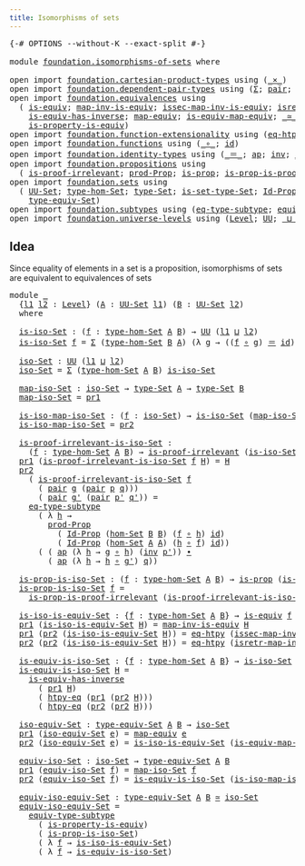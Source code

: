 ```yaml
---
title: Isomorphisms of sets
---
```


<pre class="Agda"><a id="46" class="Symbol">{-#</a> <a id="50" class="Keyword">OPTIONS</a> <a id="58" class="Pragma">--without-K</a> <a id="70" class="Pragma">--exact-split</a> <a id="84" class="Symbol">#-}</a>

<a id="89" class="Keyword">module</a> <a id="96" href="foundation.isomorphisms-of-sets.html" class="Module">foundation.isomorphisms-of-sets</a> <a id="128" class="Keyword">where</a>

<a id="135" class="Keyword">open</a> <a id="140" class="Keyword">import</a> <a id="147" href="foundation.cartesian-product-types.html" class="Module">foundation.cartesian-product-types</a> <a id="182" class="Keyword">using</a> <a id="188" class="Symbol">(</a><a id="189" href="foundation-core.cartesian-product-types.html#590" class="Function Operator">_×_</a><a id="192" class="Symbol">)</a>
<a id="194" class="Keyword">open</a> <a id="199" class="Keyword">import</a> <a id="206" href="foundation.dependent-pair-types.html" class="Module">foundation.dependent-pair-types</a> <a id="238" class="Keyword">using</a> <a id="244" class="Symbol">(</a><a id="245" href="foundation-core.dependent-pair-types.html#515" class="Record">Σ</a><a id="246" class="Symbol">;</a> <a id="248" href="foundation-core.dependent-pair-types.html#588" class="InductiveConstructor">pair</a><a id="252" class="Symbol">;</a> <a id="254" href="foundation-core.dependent-pair-types.html#605" class="Field">pr1</a><a id="257" class="Symbol">;</a> <a id="259" href="foundation-core.dependent-pair-types.html#617" class="Field">pr2</a><a id="262" class="Symbol">)</a>
<a id="264" class="Keyword">open</a> <a id="269" class="Keyword">import</a> <a id="276" href="foundation.equivalences.html" class="Module">foundation.equivalences</a> <a id="300" class="Keyword">using</a>
  <a id="308" class="Symbol">(</a> <a id="310" href="foundation-core.equivalences.html#1556" class="Function">is-equiv</a><a id="318" class="Symbol">;</a> <a id="320" href="foundation-core.equivalences.html#4187" class="Function">map-inv-is-equiv</a><a id="336" class="Symbol">;</a> <a id="338" href="foundation-core.equivalences.html#4265" class="Function">issec-map-inv-is-equiv</a><a id="360" class="Symbol">;</a> <a id="362" href="foundation-core.equivalences.html#4395" class="Function">isretr-map-inv-is-equiv</a><a id="385" class="Symbol">;</a>
    <a id="391" href="foundation-core.equivalences.html#3013" class="Function">is-equiv-has-inverse</a><a id="411" class="Symbol">;</a> <a id="413" href="foundation-core.equivalences.html#1821" class="Function">map-equiv</a><a id="422" class="Symbol">;</a> <a id="424" href="foundation-core.equivalences.html#1876" class="Function">is-equiv-map-equiv</a><a id="442" class="Symbol">;</a> <a id="444" href="foundation-core.equivalences.html#1621" class="Function Operator">_≃_</a><a id="447" class="Symbol">;</a>
    <a id="453" href="foundation.equivalences.html#11306" class="Function">is-property-is-equiv</a><a id="473" class="Symbol">)</a>
<a id="475" class="Keyword">open</a> <a id="480" class="Keyword">import</a> <a id="487" href="foundation.function-extensionality.html" class="Module">foundation.function-extensionality</a> <a id="522" class="Keyword">using</a> <a id="528" class="Symbol">(</a><a id="529" href="foundation-core.function-extensionality.html#1463" class="Function">eq-htpy</a><a id="536" class="Symbol">;</a> <a id="538" href="foundation-core.function-extensionality.html#965" class="Function">htpy-eq</a><a id="545" class="Symbol">)</a>
<a id="547" class="Keyword">open</a> <a id="552" class="Keyword">import</a> <a id="559" href="foundation.functions.html" class="Module">foundation.functions</a> <a id="580" class="Keyword">using</a> <a id="586" class="Symbol">(</a><a id="587" href="foundation-core.functions.html#420" class="Function Operator">_∘_</a><a id="590" class="Symbol">;</a> <a id="592" href="foundation-core.functions.html#322" class="Function">id</a><a id="594" class="Symbol">)</a>
<a id="596" class="Keyword">open</a> <a id="601" class="Keyword">import</a> <a id="608" href="foundation.identity-types.html" class="Module">foundation.identity-types</a> <a id="634" class="Keyword">using</a> <a id="640" class="Symbol">(</a><a id="641" href="foundation-core.identity-types.html#1865" class="Function Operator">_＝_</a><a id="644" class="Symbol">;</a> <a id="646" href="foundation-core.identity-types.html#4003" class="Function">ap</a><a id="648" class="Symbol">;</a> <a id="650" href="foundation-core.identity-types.html#2729" class="Function">inv</a><a id="653" class="Symbol">;</a> <a id="655" href="foundation-core.identity-types.html#2425" class="Function Operator">_∙_</a><a id="658" class="Symbol">)</a>
<a id="660" class="Keyword">open</a> <a id="665" class="Keyword">import</a> <a id="672" href="foundation.propositions.html" class="Module">foundation.propositions</a> <a id="696" class="Keyword">using</a>
  <a id="704" class="Symbol">(</a> <a id="706" href="foundation-core.propositions.html#2278" class="Function">is-proof-irrelevant</a><a id="725" class="Symbol">;</a> <a id="727" href="foundation-core.propositions.html#5874" class="Function">prod-Prop</a><a id="736" class="Symbol">;</a> <a id="738" href="foundation-core.propositions.html#1309" class="Function">is-prop</a><a id="745" class="Symbol">;</a> <a id="747" href="foundation-core.propositions.html#3220" class="Function">is-prop-is-proof-irrelevant</a><a id="774" class="Symbol">)</a>
<a id="776" class="Keyword">open</a> <a id="781" class="Keyword">import</a> <a id="788" href="foundation.sets.html" class="Module">foundation.sets</a> <a id="804" class="Keyword">using</a>
  <a id="812" class="Symbol">(</a> <a id="814" href="foundation-core.sets.html#1190" class="Function">UU-Set</a><a id="820" class="Symbol">;</a> <a id="822" href="foundation.sets.html#4051" class="Function">type-hom-Set</a><a id="834" class="Symbol">;</a> <a id="836" href="foundation-core.sets.html#1304" class="Function">type-Set</a><a id="844" class="Symbol">;</a> <a id="846" href="foundation-core.sets.html#1355" class="Function">is-set-type-Set</a><a id="861" class="Symbol">;</a> <a id="863" href="foundation-core.sets.html#1420" class="Function">Id-Prop</a><a id="870" class="Symbol">;</a> <a id="872" href="foundation.sets.html#4337" class="Function">hom-Set</a><a id="879" class="Symbol">;</a>
    <a id="885" href="foundation.sets.html#4972" class="Function">type-equiv-Set</a><a id="899" class="Symbol">)</a>
<a id="901" class="Keyword">open</a> <a id="906" class="Keyword">import</a> <a id="913" href="foundation.subtypes.html" class="Module">foundation.subtypes</a> <a id="933" class="Keyword">using</a> <a id="939" class="Symbol">(</a><a id="940" href="foundation-core.subtypes.html#3455" class="Function">eq-type-subtype</a><a id="955" class="Symbol">;</a> <a id="957" href="foundation-core.subtypes.html#6004" class="Function">equiv-type-subtype</a><a id="975" class="Symbol">)</a>
<a id="977" class="Keyword">open</a> <a id="982" class="Keyword">import</a> <a id="989" href="foundation.universe-levels.html" class="Module">foundation.universe-levels</a> <a id="1016" class="Keyword">using</a> <a id="1022" class="Symbol">(</a><a id="1023" href="Agda.Primitive.html#597" class="Postulate">Level</a><a id="1028" class="Symbol">;</a> <a id="1030" href="foundation-core.universe-levels.html#235" class="Primitive">UU</a><a id="1032" class="Symbol">;</a> <a id="1034" href="Agda.Primitive.html#810" class="Primitive Operator">_⊔_</a><a id="1037" class="Symbol">)</a>
</pre>
## Idea

Since equality of elements in a set is a proposition, isomorphisms of sets are equivalent to equivalences of sets

<pre class="Agda"><a id="1176" class="Keyword">module</a> <a id="1183" href="foundation.isomorphisms-of-sets.html#1183" class="Module">_</a>
  <a id="1187" class="Symbol">{</a><a id="1188" href="foundation.isomorphisms-of-sets.html#1188" class="Bound">l1</a> <a id="1191" href="foundation.isomorphisms-of-sets.html#1191" class="Bound">l2</a> <a id="1194" class="Symbol">:</a> <a id="1196" href="Agda.Primitive.html#597" class="Postulate">Level</a><a id="1201" class="Symbol">}</a> <a id="1203" class="Symbol">(</a><a id="1204" href="foundation.isomorphisms-of-sets.html#1204" class="Bound">A</a> <a id="1206" class="Symbol">:</a> <a id="1208" href="foundation-core.sets.html#1190" class="Function">UU-Set</a> <a id="1215" href="foundation.isomorphisms-of-sets.html#1188" class="Bound">l1</a><a id="1217" class="Symbol">)</a> <a id="1219" class="Symbol">(</a><a id="1220" href="foundation.isomorphisms-of-sets.html#1220" class="Bound">B</a> <a id="1222" class="Symbol">:</a> <a id="1224" href="foundation-core.sets.html#1190" class="Function">UU-Set</a> <a id="1231" href="foundation.isomorphisms-of-sets.html#1191" class="Bound">l2</a><a id="1233" class="Symbol">)</a>
  <a id="1237" class="Keyword">where</a>

  <a id="1246" href="foundation.isomorphisms-of-sets.html#1246" class="Function">is-iso-Set</a> <a id="1257" class="Symbol">:</a> <a id="1259" class="Symbol">(</a><a id="1260" href="foundation.isomorphisms-of-sets.html#1260" class="Bound">f</a> <a id="1262" class="Symbol">:</a> <a id="1264" href="foundation.sets.html#4051" class="Function">type-hom-Set</a> <a id="1277" href="foundation.isomorphisms-of-sets.html#1204" class="Bound">A</a> <a id="1279" href="foundation.isomorphisms-of-sets.html#1220" class="Bound">B</a><a id="1280" class="Symbol">)</a> <a id="1282" class="Symbol">→</a> <a id="1284" href="foundation-core.universe-levels.html#235" class="Primitive">UU</a> <a id="1287" class="Symbol">(</a><a id="1288" href="foundation.isomorphisms-of-sets.html#1188" class="Bound">l1</a> <a id="1291" href="Agda.Primitive.html#810" class="Primitive Operator">⊔</a> <a id="1293" href="foundation.isomorphisms-of-sets.html#1191" class="Bound">l2</a><a id="1295" class="Symbol">)</a>
  <a id="1299" href="foundation.isomorphisms-of-sets.html#1246" class="Function">is-iso-Set</a> <a id="1310" href="foundation.isomorphisms-of-sets.html#1310" class="Bound">f</a> <a id="1312" class="Symbol">=</a> <a id="1314" href="foundation-core.dependent-pair-types.html#515" class="Record">Σ</a> <a id="1316" class="Symbol">(</a><a id="1317" href="foundation.sets.html#4051" class="Function">type-hom-Set</a> <a id="1330" href="foundation.isomorphisms-of-sets.html#1220" class="Bound">B</a> <a id="1332" href="foundation.isomorphisms-of-sets.html#1204" class="Bound">A</a><a id="1333" class="Symbol">)</a> <a id="1335" class="Symbol">(λ</a> <a id="1338" href="foundation.isomorphisms-of-sets.html#1338" class="Bound">g</a> <a id="1340" class="Symbol">→</a> <a id="1342" class="Symbol">((</a><a id="1344" href="foundation.isomorphisms-of-sets.html#1310" class="Bound">f</a> <a id="1346" href="foundation-core.functions.html#420" class="Function Operator">∘</a> <a id="1348" href="foundation.isomorphisms-of-sets.html#1338" class="Bound">g</a><a id="1349" class="Symbol">)</a> <a id="1351" href="foundation-core.identity-types.html#1865" class="Function Operator">＝</a> <a id="1353" href="foundation-core.functions.html#322" class="Function">id</a><a id="1355" class="Symbol">)</a> <a id="1357" href="foundation-core.cartesian-product-types.html#590" class="Function Operator">×</a> <a id="1359" class="Symbol">((</a><a id="1361" href="foundation.isomorphisms-of-sets.html#1338" class="Bound">g</a> <a id="1363" href="foundation-core.functions.html#420" class="Function Operator">∘</a> <a id="1365" href="foundation.isomorphisms-of-sets.html#1310" class="Bound">f</a><a id="1366" class="Symbol">)</a> <a id="1368" href="foundation-core.identity-types.html#1865" class="Function Operator">＝</a> <a id="1370" href="foundation-core.functions.html#322" class="Function">id</a><a id="1372" class="Symbol">))</a>

  <a id="1378" href="foundation.isomorphisms-of-sets.html#1378" class="Function">iso-Set</a> <a id="1386" class="Symbol">:</a> <a id="1388" href="foundation-core.universe-levels.html#235" class="Primitive">UU</a> <a id="1391" class="Symbol">(</a><a id="1392" href="foundation.isomorphisms-of-sets.html#1188" class="Bound">l1</a> <a id="1395" href="Agda.Primitive.html#810" class="Primitive Operator">⊔</a> <a id="1397" href="foundation.isomorphisms-of-sets.html#1191" class="Bound">l2</a><a id="1399" class="Symbol">)</a>
  <a id="1403" href="foundation.isomorphisms-of-sets.html#1378" class="Function">iso-Set</a> <a id="1411" class="Symbol">=</a> <a id="1413" href="foundation-core.dependent-pair-types.html#515" class="Record">Σ</a> <a id="1415" class="Symbol">(</a><a id="1416" href="foundation.sets.html#4051" class="Function">type-hom-Set</a> <a id="1429" href="foundation.isomorphisms-of-sets.html#1204" class="Bound">A</a> <a id="1431" href="foundation.isomorphisms-of-sets.html#1220" class="Bound">B</a><a id="1432" class="Symbol">)</a> <a id="1434" href="foundation.isomorphisms-of-sets.html#1246" class="Function">is-iso-Set</a>

  <a id="1448" href="foundation.isomorphisms-of-sets.html#1448" class="Function">map-iso-Set</a> <a id="1460" class="Symbol">:</a> <a id="1462" href="foundation.isomorphisms-of-sets.html#1378" class="Function">iso-Set</a> <a id="1470" class="Symbol">→</a> <a id="1472" href="foundation-core.sets.html#1304" class="Function">type-Set</a> <a id="1481" href="foundation.isomorphisms-of-sets.html#1204" class="Bound">A</a> <a id="1483" class="Symbol">→</a> <a id="1485" href="foundation-core.sets.html#1304" class="Function">type-Set</a> <a id="1494" href="foundation.isomorphisms-of-sets.html#1220" class="Bound">B</a>
  <a id="1498" href="foundation.isomorphisms-of-sets.html#1448" class="Function">map-iso-Set</a> <a id="1510" class="Symbol">=</a> <a id="1512" href="foundation-core.dependent-pair-types.html#605" class="Field">pr1</a>

  <a id="1519" href="foundation.isomorphisms-of-sets.html#1519" class="Function">is-iso-map-iso-Set</a> <a id="1538" class="Symbol">:</a> <a id="1540" class="Symbol">(</a><a id="1541" href="foundation.isomorphisms-of-sets.html#1541" class="Bound">f</a> <a id="1543" class="Symbol">:</a> <a id="1545" href="foundation.isomorphisms-of-sets.html#1378" class="Function">iso-Set</a><a id="1552" class="Symbol">)</a> <a id="1554" class="Symbol">→</a> <a id="1556" href="foundation.isomorphisms-of-sets.html#1246" class="Function">is-iso-Set</a> <a id="1567" class="Symbol">(</a><a id="1568" href="foundation.isomorphisms-of-sets.html#1448" class="Function">map-iso-Set</a> <a id="1580" href="foundation.isomorphisms-of-sets.html#1541" class="Bound">f</a><a id="1581" class="Symbol">)</a>
  <a id="1585" href="foundation.isomorphisms-of-sets.html#1519" class="Function">is-iso-map-iso-Set</a> <a id="1604" class="Symbol">=</a> <a id="1606" href="foundation-core.dependent-pair-types.html#617" class="Field">pr2</a>

  <a id="1613" href="foundation.isomorphisms-of-sets.html#1613" class="Function">is-proof-irrelevant-is-iso-Set</a> <a id="1644" class="Symbol">:</a>
    <a id="1650" class="Symbol">(</a><a id="1651" href="foundation.isomorphisms-of-sets.html#1651" class="Bound">f</a> <a id="1653" class="Symbol">:</a> <a id="1655" href="foundation.sets.html#4051" class="Function">type-hom-Set</a> <a id="1668" href="foundation.isomorphisms-of-sets.html#1204" class="Bound">A</a> <a id="1670" href="foundation.isomorphisms-of-sets.html#1220" class="Bound">B</a><a id="1671" class="Symbol">)</a> <a id="1673" class="Symbol">→</a> <a id="1675" href="foundation-core.propositions.html#2278" class="Function">is-proof-irrelevant</a> <a id="1695" class="Symbol">(</a><a id="1696" href="foundation.isomorphisms-of-sets.html#1246" class="Function">is-iso-Set</a> <a id="1707" href="foundation.isomorphisms-of-sets.html#1651" class="Bound">f</a><a id="1708" class="Symbol">)</a>
  <a id="1712" href="foundation-core.dependent-pair-types.html#605" class="Field">pr1</a> <a id="1716" class="Symbol">(</a><a id="1717" href="foundation.isomorphisms-of-sets.html#1613" class="Function">is-proof-irrelevant-is-iso-Set</a> <a id="1748" href="foundation.isomorphisms-of-sets.html#1748" class="Bound">f</a> <a id="1750" href="foundation.isomorphisms-of-sets.html#1750" class="Bound">H</a><a id="1751" class="Symbol">)</a> <a id="1753" class="Symbol">=</a> <a id="1755" href="foundation.isomorphisms-of-sets.html#1750" class="Bound">H</a>
  <a id="1759" href="foundation-core.dependent-pair-types.html#617" class="Field">pr2</a>
    <a id="1767" class="Symbol">(</a> <a id="1769" href="foundation.isomorphisms-of-sets.html#1613" class="Function">is-proof-irrelevant-is-iso-Set</a> <a id="1800" href="foundation.isomorphisms-of-sets.html#1800" class="Bound">f</a>
      <a id="1808" class="Symbol">(</a> <a id="1810" href="foundation-core.dependent-pair-types.html#588" class="InductiveConstructor">pair</a> <a id="1815" href="foundation.isomorphisms-of-sets.html#1815" class="Bound">g</a> <a id="1817" class="Symbol">(</a><a id="1818" href="foundation-core.dependent-pair-types.html#588" class="InductiveConstructor">pair</a> <a id="1823" href="foundation.isomorphisms-of-sets.html#1823" class="Bound">p</a> <a id="1825" href="foundation.isomorphisms-of-sets.html#1825" class="Bound">q</a><a id="1826" class="Symbol">)))</a>
      <a id="1836" class="Symbol">(</a> <a id="1838" href="foundation-core.dependent-pair-types.html#588" class="InductiveConstructor">pair</a> <a id="1843" href="foundation.isomorphisms-of-sets.html#1843" class="Bound">g&#39;</a> <a id="1846" class="Symbol">(</a><a id="1847" href="foundation-core.dependent-pair-types.html#588" class="InductiveConstructor">pair</a> <a id="1852" href="foundation.isomorphisms-of-sets.html#1852" class="Bound">p&#39;</a> <a id="1855" href="foundation.isomorphisms-of-sets.html#1855" class="Bound">q&#39;</a><a id="1857" class="Symbol">))</a> <a id="1860" class="Symbol">=</a>
    <a id="1866" href="foundation-core.subtypes.html#3455" class="Function">eq-type-subtype</a>
      <a id="1888" class="Symbol">(</a> <a id="1890" class="Symbol">λ</a> <a id="1892" href="foundation.isomorphisms-of-sets.html#1892" class="Bound">h</a> <a id="1894" class="Symbol">→</a>
        <a id="1904" href="foundation-core.propositions.html#5874" class="Function">prod-Prop</a>
          <a id="1924" class="Symbol">(</a> <a id="1926" href="foundation-core.sets.html#1420" class="Function">Id-Prop</a> <a id="1934" class="Symbol">(</a><a id="1935" href="foundation.sets.html#4337" class="Function">hom-Set</a> <a id="1943" href="foundation.isomorphisms-of-sets.html#1220" class="Bound">B</a> <a id="1945" href="foundation.isomorphisms-of-sets.html#1220" class="Bound">B</a><a id="1946" class="Symbol">)</a> <a id="1948" class="Symbol">(</a><a id="1949" href="foundation.isomorphisms-of-sets.html#1800" class="Bound">f</a> <a id="1951" href="foundation-core.functions.html#420" class="Function Operator">∘</a> <a id="1953" href="foundation.isomorphisms-of-sets.html#1892" class="Bound">h</a><a id="1954" class="Symbol">)</a> <a id="1956" href="foundation-core.functions.html#322" class="Function">id</a><a id="1958" class="Symbol">)</a>
          <a id="1970" class="Symbol">(</a> <a id="1972" href="foundation-core.sets.html#1420" class="Function">Id-Prop</a> <a id="1980" class="Symbol">(</a><a id="1981" href="foundation.sets.html#4337" class="Function">hom-Set</a> <a id="1989" href="foundation.isomorphisms-of-sets.html#1204" class="Bound">A</a> <a id="1991" href="foundation.isomorphisms-of-sets.html#1204" class="Bound">A</a><a id="1992" class="Symbol">)</a> <a id="1994" class="Symbol">(</a><a id="1995" href="foundation.isomorphisms-of-sets.html#1892" class="Bound">h</a> <a id="1997" href="foundation-core.functions.html#420" class="Function Operator">∘</a> <a id="1999" href="foundation.isomorphisms-of-sets.html#1800" class="Bound">f</a><a id="2000" class="Symbol">)</a> <a id="2002" href="foundation-core.functions.html#322" class="Function">id</a><a id="2004" class="Symbol">))</a>
      <a id="2013" class="Symbol">(</a> <a id="2015" class="Symbol">(</a> <a id="2017" href="foundation-core.identity-types.html#4003" class="Function">ap</a> <a id="2020" class="Symbol">(λ</a> <a id="2023" href="foundation.isomorphisms-of-sets.html#2023" class="Bound">h</a> <a id="2025" class="Symbol">→</a> <a id="2027" href="foundation.isomorphisms-of-sets.html#1815" class="Bound">g</a> <a id="2029" href="foundation-core.functions.html#420" class="Function Operator">∘</a> <a id="2031" href="foundation.isomorphisms-of-sets.html#2023" class="Bound">h</a><a id="2032" class="Symbol">)</a> <a id="2034" class="Symbol">(</a><a id="2035" href="foundation-core.identity-types.html#2729" class="Function">inv</a> <a id="2039" href="foundation.isomorphisms-of-sets.html#1852" class="Bound">p&#39;</a><a id="2041" class="Symbol">))</a> <a id="2044" href="foundation-core.identity-types.html#2425" class="Function Operator">∙</a>
        <a id="2054" class="Symbol">(</a> <a id="2056" href="foundation-core.identity-types.html#4003" class="Function">ap</a> <a id="2059" class="Symbol">(λ</a> <a id="2062" href="foundation.isomorphisms-of-sets.html#2062" class="Bound">h</a> <a id="2064" class="Symbol">→</a> <a id="2066" href="foundation.isomorphisms-of-sets.html#2062" class="Bound">h</a> <a id="2068" href="foundation-core.functions.html#420" class="Function Operator">∘</a> <a id="2070" href="foundation.isomorphisms-of-sets.html#1843" class="Bound">g&#39;</a><a id="2072" class="Symbol">)</a> <a id="2074" href="foundation.isomorphisms-of-sets.html#1825" class="Bound">q</a><a id="2075" class="Symbol">))</a>

  <a id="2081" href="foundation.isomorphisms-of-sets.html#2081" class="Function">is-prop-is-iso-Set</a> <a id="2100" class="Symbol">:</a> <a id="2102" class="Symbol">(</a><a id="2103" href="foundation.isomorphisms-of-sets.html#2103" class="Bound">f</a> <a id="2105" class="Symbol">:</a> <a id="2107" href="foundation.sets.html#4051" class="Function">type-hom-Set</a> <a id="2120" href="foundation.isomorphisms-of-sets.html#1204" class="Bound">A</a> <a id="2122" href="foundation.isomorphisms-of-sets.html#1220" class="Bound">B</a><a id="2123" class="Symbol">)</a> <a id="2125" class="Symbol">→</a> <a id="2127" href="foundation-core.propositions.html#1309" class="Function">is-prop</a> <a id="2135" class="Symbol">(</a><a id="2136" href="foundation.isomorphisms-of-sets.html#1246" class="Function">is-iso-Set</a> <a id="2147" href="foundation.isomorphisms-of-sets.html#2103" class="Bound">f</a><a id="2148" class="Symbol">)</a>
  <a id="2152" href="foundation.isomorphisms-of-sets.html#2081" class="Function">is-prop-is-iso-Set</a> <a id="2171" href="foundation.isomorphisms-of-sets.html#2171" class="Bound">f</a> <a id="2173" class="Symbol">=</a>
    <a id="2179" href="foundation-core.propositions.html#3220" class="Function">is-prop-is-proof-irrelevant</a> <a id="2207" class="Symbol">(</a><a id="2208" href="foundation.isomorphisms-of-sets.html#1613" class="Function">is-proof-irrelevant-is-iso-Set</a> <a id="2239" href="foundation.isomorphisms-of-sets.html#2171" class="Bound">f</a><a id="2240" class="Symbol">)</a>

  <a id="2245" href="foundation.isomorphisms-of-sets.html#2245" class="Function">is-iso-is-equiv-Set</a> <a id="2265" class="Symbol">:</a> <a id="2267" class="Symbol">{</a><a id="2268" href="foundation.isomorphisms-of-sets.html#2268" class="Bound">f</a> <a id="2270" class="Symbol">:</a> <a id="2272" href="foundation.sets.html#4051" class="Function">type-hom-Set</a> <a id="2285" href="foundation.isomorphisms-of-sets.html#1204" class="Bound">A</a> <a id="2287" href="foundation.isomorphisms-of-sets.html#1220" class="Bound">B</a><a id="2288" class="Symbol">}</a> <a id="2290" class="Symbol">→</a> <a id="2292" href="foundation-core.equivalences.html#1556" class="Function">is-equiv</a> <a id="2301" href="foundation.isomorphisms-of-sets.html#2268" class="Bound">f</a> <a id="2303" class="Symbol">→</a> <a id="2305" href="foundation.isomorphisms-of-sets.html#1246" class="Function">is-iso-Set</a> <a id="2316" href="foundation.isomorphisms-of-sets.html#2268" class="Bound">f</a>
  <a id="2320" href="foundation-core.dependent-pair-types.html#605" class="Field">pr1</a> <a id="2324" class="Symbol">(</a><a id="2325" href="foundation.isomorphisms-of-sets.html#2245" class="Function">is-iso-is-equiv-Set</a> <a id="2345" href="foundation.isomorphisms-of-sets.html#2345" class="Bound">H</a><a id="2346" class="Symbol">)</a> <a id="2348" class="Symbol">=</a> <a id="2350" href="foundation-core.equivalences.html#4187" class="Function">map-inv-is-equiv</a> <a id="2367" href="foundation.isomorphisms-of-sets.html#2345" class="Bound">H</a>
  <a id="2371" href="foundation-core.dependent-pair-types.html#605" class="Field">pr1</a> <a id="2375" class="Symbol">(</a><a id="2376" href="foundation-core.dependent-pair-types.html#617" class="Field">pr2</a> <a id="2380" class="Symbol">(</a><a id="2381" href="foundation.isomorphisms-of-sets.html#2245" class="Function">is-iso-is-equiv-Set</a> <a id="2401" href="foundation.isomorphisms-of-sets.html#2401" class="Bound">H</a><a id="2402" class="Symbol">))</a> <a id="2405" class="Symbol">=</a> <a id="2407" href="foundation-core.function-extensionality.html#1463" class="Function">eq-htpy</a> <a id="2415" class="Symbol">(</a><a id="2416" href="foundation-core.equivalences.html#4265" class="Function">issec-map-inv-is-equiv</a> <a id="2439" href="foundation.isomorphisms-of-sets.html#2401" class="Bound">H</a><a id="2440" class="Symbol">)</a>
  <a id="2444" href="foundation-core.dependent-pair-types.html#617" class="Field">pr2</a> <a id="2448" class="Symbol">(</a><a id="2449" href="foundation-core.dependent-pair-types.html#617" class="Field">pr2</a> <a id="2453" class="Symbol">(</a><a id="2454" href="foundation.isomorphisms-of-sets.html#2245" class="Function">is-iso-is-equiv-Set</a> <a id="2474" href="foundation.isomorphisms-of-sets.html#2474" class="Bound">H</a><a id="2475" class="Symbol">))</a> <a id="2478" class="Symbol">=</a> <a id="2480" href="foundation-core.function-extensionality.html#1463" class="Function">eq-htpy</a> <a id="2488" class="Symbol">(</a><a id="2489" href="foundation-core.equivalences.html#4395" class="Function">isretr-map-inv-is-equiv</a> <a id="2513" href="foundation.isomorphisms-of-sets.html#2474" class="Bound">H</a><a id="2514" class="Symbol">)</a>

  <a id="2519" href="foundation.isomorphisms-of-sets.html#2519" class="Function">is-equiv-is-iso-Set</a> <a id="2539" class="Symbol">:</a> <a id="2541" class="Symbol">{</a><a id="2542" href="foundation.isomorphisms-of-sets.html#2542" class="Bound">f</a> <a id="2544" class="Symbol">:</a> <a id="2546" href="foundation.sets.html#4051" class="Function">type-hom-Set</a> <a id="2559" href="foundation.isomorphisms-of-sets.html#1204" class="Bound">A</a> <a id="2561" href="foundation.isomorphisms-of-sets.html#1220" class="Bound">B</a><a id="2562" class="Symbol">}</a> <a id="2564" class="Symbol">→</a> <a id="2566" href="foundation.isomorphisms-of-sets.html#1246" class="Function">is-iso-Set</a> <a id="2577" href="foundation.isomorphisms-of-sets.html#2542" class="Bound">f</a> <a id="2579" class="Symbol">→</a> <a id="2581" href="foundation-core.equivalences.html#1556" class="Function">is-equiv</a> <a id="2590" href="foundation.isomorphisms-of-sets.html#2542" class="Bound">f</a>
  <a id="2594" href="foundation.isomorphisms-of-sets.html#2519" class="Function">is-equiv-is-iso-Set</a> <a id="2614" href="foundation.isomorphisms-of-sets.html#2614" class="Bound">H</a> <a id="2616" class="Symbol">=</a>
    <a id="2622" href="foundation-core.equivalences.html#3013" class="Function">is-equiv-has-inverse</a>
      <a id="2649" class="Symbol">(</a> <a id="2651" href="foundation-core.dependent-pair-types.html#605" class="Field">pr1</a> <a id="2655" href="foundation.isomorphisms-of-sets.html#2614" class="Bound">H</a><a id="2656" class="Symbol">)</a>
      <a id="2664" class="Symbol">(</a> <a id="2666" href="foundation-core.function-extensionality.html#965" class="Function">htpy-eq</a> <a id="2674" class="Symbol">(</a><a id="2675" href="foundation-core.dependent-pair-types.html#605" class="Field">pr1</a> <a id="2679" class="Symbol">(</a><a id="2680" href="foundation-core.dependent-pair-types.html#617" class="Field">pr2</a> <a id="2684" href="foundation.isomorphisms-of-sets.html#2614" class="Bound">H</a><a id="2685" class="Symbol">)))</a>
      <a id="2695" class="Symbol">(</a> <a id="2697" href="foundation-core.function-extensionality.html#965" class="Function">htpy-eq</a> <a id="2705" class="Symbol">(</a><a id="2706" href="foundation-core.dependent-pair-types.html#617" class="Field">pr2</a> <a id="2710" class="Symbol">(</a><a id="2711" href="foundation-core.dependent-pair-types.html#617" class="Field">pr2</a> <a id="2715" href="foundation.isomorphisms-of-sets.html#2614" class="Bound">H</a><a id="2716" class="Symbol">)))</a>

  <a id="2723" href="foundation.isomorphisms-of-sets.html#2723" class="Function">iso-equiv-Set</a> <a id="2737" class="Symbol">:</a> <a id="2739" href="foundation.sets.html#4972" class="Function">type-equiv-Set</a> <a id="2754" href="foundation.isomorphisms-of-sets.html#1204" class="Bound">A</a> <a id="2756" href="foundation.isomorphisms-of-sets.html#1220" class="Bound">B</a> <a id="2758" class="Symbol">→</a> <a id="2760" href="foundation.isomorphisms-of-sets.html#1378" class="Function">iso-Set</a>
  <a id="2770" href="foundation-core.dependent-pair-types.html#605" class="Field">pr1</a> <a id="2774" class="Symbol">(</a><a id="2775" href="foundation.isomorphisms-of-sets.html#2723" class="Function">iso-equiv-Set</a> <a id="2789" href="foundation.isomorphisms-of-sets.html#2789" class="Bound">e</a><a id="2790" class="Symbol">)</a> <a id="2792" class="Symbol">=</a> <a id="2794" href="foundation-core.equivalences.html#1821" class="Function">map-equiv</a> <a id="2804" href="foundation.isomorphisms-of-sets.html#2789" class="Bound">e</a>
  <a id="2808" href="foundation-core.dependent-pair-types.html#617" class="Field">pr2</a> <a id="2812" class="Symbol">(</a><a id="2813" href="foundation.isomorphisms-of-sets.html#2723" class="Function">iso-equiv-Set</a> <a id="2827" href="foundation.isomorphisms-of-sets.html#2827" class="Bound">e</a><a id="2828" class="Symbol">)</a> <a id="2830" class="Symbol">=</a> <a id="2832" href="foundation.isomorphisms-of-sets.html#2245" class="Function">is-iso-is-equiv-Set</a> <a id="2852" class="Symbol">(</a><a id="2853" href="foundation-core.equivalences.html#1876" class="Function">is-equiv-map-equiv</a> <a id="2872" href="foundation.isomorphisms-of-sets.html#2827" class="Bound">e</a><a id="2873" class="Symbol">)</a>

  <a id="2878" href="foundation.isomorphisms-of-sets.html#2878" class="Function">equiv-iso-Set</a> <a id="2892" class="Symbol">:</a> <a id="2894" href="foundation.isomorphisms-of-sets.html#1378" class="Function">iso-Set</a> <a id="2902" class="Symbol">→</a> <a id="2904" href="foundation.sets.html#4972" class="Function">type-equiv-Set</a> <a id="2919" href="foundation.isomorphisms-of-sets.html#1204" class="Bound">A</a> <a id="2921" href="foundation.isomorphisms-of-sets.html#1220" class="Bound">B</a>
  <a id="2925" href="foundation-core.dependent-pair-types.html#605" class="Field">pr1</a> <a id="2929" class="Symbol">(</a><a id="2930" href="foundation.isomorphisms-of-sets.html#2878" class="Function">equiv-iso-Set</a> <a id="2944" href="foundation.isomorphisms-of-sets.html#2944" class="Bound">f</a><a id="2945" class="Symbol">)</a> <a id="2947" class="Symbol">=</a> <a id="2949" href="foundation.isomorphisms-of-sets.html#1448" class="Function">map-iso-Set</a> <a id="2961" href="foundation.isomorphisms-of-sets.html#2944" class="Bound">f</a>
  <a id="2965" href="foundation-core.dependent-pair-types.html#617" class="Field">pr2</a> <a id="2969" class="Symbol">(</a><a id="2970" href="foundation.isomorphisms-of-sets.html#2878" class="Function">equiv-iso-Set</a> <a id="2984" href="foundation.isomorphisms-of-sets.html#2984" class="Bound">f</a><a id="2985" class="Symbol">)</a> <a id="2987" class="Symbol">=</a> <a id="2989" href="foundation.isomorphisms-of-sets.html#2519" class="Function">is-equiv-is-iso-Set</a> <a id="3009" class="Symbol">(</a><a id="3010" href="foundation.isomorphisms-of-sets.html#1519" class="Function">is-iso-map-iso-Set</a> <a id="3029" href="foundation.isomorphisms-of-sets.html#2984" class="Bound">f</a><a id="3030" class="Symbol">)</a>

  <a id="3035" href="foundation.isomorphisms-of-sets.html#3035" class="Function">equiv-iso-equiv-Set</a> <a id="3055" class="Symbol">:</a> <a id="3057" href="foundation.sets.html#4972" class="Function">type-equiv-Set</a> <a id="3072" href="foundation.isomorphisms-of-sets.html#1204" class="Bound">A</a> <a id="3074" href="foundation.isomorphisms-of-sets.html#1220" class="Bound">B</a> <a id="3076" href="foundation-core.equivalences.html#1621" class="Function Operator">≃</a> <a id="3078" href="foundation.isomorphisms-of-sets.html#1378" class="Function">iso-Set</a>
  <a id="3088" href="foundation.isomorphisms-of-sets.html#3035" class="Function">equiv-iso-equiv-Set</a> <a id="3108" class="Symbol">=</a>
    <a id="3114" href="foundation-core.subtypes.html#6004" class="Function">equiv-type-subtype</a>
      <a id="3139" class="Symbol">(</a> <a id="3141" href="foundation.equivalences.html#11306" class="Function">is-property-is-equiv</a><a id="3161" class="Symbol">)</a>
      <a id="3169" class="Symbol">(</a> <a id="3171" href="foundation.isomorphisms-of-sets.html#2081" class="Function">is-prop-is-iso-Set</a><a id="3189" class="Symbol">)</a>
      <a id="3197" class="Symbol">(</a> <a id="3199" class="Symbol">λ</a> <a id="3201" href="foundation.isomorphisms-of-sets.html#3201" class="Bound">f</a> <a id="3203" class="Symbol">→</a> <a id="3205" href="foundation.isomorphisms-of-sets.html#2245" class="Function">is-iso-is-equiv-Set</a><a id="3224" class="Symbol">)</a>
      <a id="3232" class="Symbol">(</a> <a id="3234" class="Symbol">λ</a> <a id="3236" href="foundation.isomorphisms-of-sets.html#3236" class="Bound">f</a> <a id="3238" class="Symbol">→</a> <a id="3240" href="foundation.isomorphisms-of-sets.html#2519" class="Function">is-equiv-is-iso-Set</a><a id="3259" class="Symbol">)</a>
</pre>